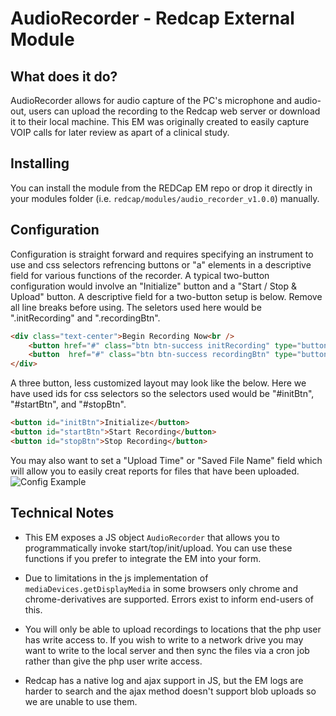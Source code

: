 # AudioRecorder - Redcap External Module

## What does it do?

AudioRecorder allows for audio capture of the PC's microphone and audio-out, users can upload the recording to the Redcap web server or download it to their local machine. This EM was originally created to easily capture VOIP calls for later review as apart of a clinical study.

## Installing

You can install the module from the REDCap EM repo or drop it directly in your modules folder (i.e. `redcap/modules/audio_recorder_v1.0.0`) manually.

## Configuration

Configuration is straight forward and requires specifying an instrument to use and css selectors refrencing buttons or "a" elements in a descriptive field for various functions of the recorder. A typical two-button configuration would involve an "Initialize" button and a "Start / Stop & Upload" button. A descriptive field for a two-button setup is below. Remove all line breaks before using. The seletors used here would be ".initRecording" and ".recordingBtn".

```html
<div class="text-center">Begin Recording Now<br />
    <button href="#" class="btn btn-success initRecording" type="button">Initialize Recording</button >
    <button  href="#" class="btn btn-success recordingBtn" type="button">Start/Stop Recording</button >
</div>
```

A three button, less customized layout may look like the below. Here we have used ids for css selectors so the selectors used would be "#initBtn", "#startBtn", and "#stopBtn".

```html
<button id="initBtn">Initialize</button>
<button id="startBtn">Start Recording</button>
<button id="stopBtn">Stop Recording</button>
```

You may also want to set a "Upload Time" or "Saved File Name" field which will allow you to easily creat reports for files that have been uploaded.
![Config Example](https://i.imgur.com/MUAVtIG.png)

## Technical Notes

* This EM exposes a JS object `AudioRecorder` that allows you to programmatically invoke start/top/init/upload. You can use these functions if you prefer to integrate the EM into your form.

* Due to limitations in the js implementation of `mediaDevices.getDisplayMedia` in some browsers only chrome and chrome-derivatives are supported. Errors exist to inform end-users of this.

* You will only be able to upload recordings to locations that the php user has write access to. If you wish to write to a network drive you may want to write to the local server and then sync the files via a cron job rather than give the php user write access.

* Redcap has a native log and ajax support in JS, but the EM logs are harder to search and the ajax method doesn't support blob uploads so we are unable to use them.
